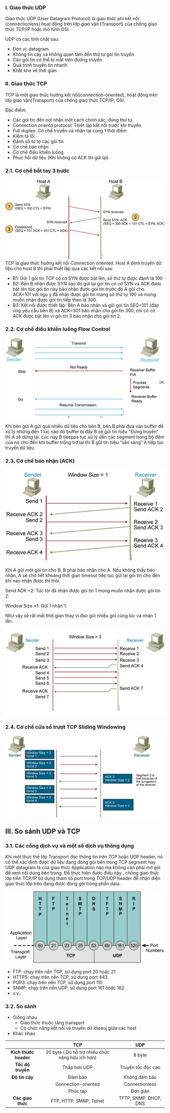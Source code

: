 ### I. Giao thức UDP
Giao thức UDP (User Datagram Protocol) là giao thức phi kết nối (connectionless) hoạt động trên lớp giao vận (Transport) của chồng giao thức TCP/IP hoặc mô hình OSI. 

UDP có các tính chất sau:
+ Đơn vị: datagram 
+ Không tin cậy và không quan tâm đến thứ tự gói tin truyền 
+ Các gói tin có thể bị mất trên đường truyền 
+ Quá trình truyền tin nhanh
+ Khắt khe về thời gian

### II. Giao thức TCP
TCP là một giao thức hướng kết nối(connection-oriented), hoạt động trên lớp giao vận(Transport) của chồng giao thức TCP/IP, OSI.

Đặc điểm: 
+ Các gói tin đến nơi nhận một cách chính xác, đúng thứ tự
+ Connection orientd protocol: Thiết lập kết nối trước khi truyền
+ Full duplex: Cơ chế truyền và nhận tại cùng 1 thời điểm
+ Kiểm tả lỗi
+ Đánh số tứ tợ các gói tin
+ Cơ chế báo nhận 
+ Cơ chế điều khiển luồng
+ Phục hồi dữ liệu (Khi không có ACK thì gửi lại) 

### 2.1. Cơ chế bắt tay 3 bước
<img src="image/5.png">
TCP là giao thức hướng kết nối Connection oriented. Host A định truyền dữ liệu cho host B thì phải thiết lập qua các kết nối sau

+ B1: Gửi 1 gói tin TCP có cờ SYN được bật lên, số thứ tự được đánh là 100
+ B2: Bên B nhận được SYN sau đó gửi lại gói tin có cờ SYN và ACK được bật lên tức gói tin này báo nhận được gói tin trước đó A gửi cho. ACK=101 với ngụ ý đã nhận được gói tin mang sô thứ tự 100 và mong muốn nhận được gói tin tiếp theo là 300.
+ B3: Kết nối được thiết lập: Bên A báo nhận và gửi gói tin SEQ=101 (đáp ứng yêu cầu bên B) và ACK=301 báo nhận cho gói tin 300, chỉ có cờ ACK được bật lên vì gói tin 3 báo nhận cho gói tin 2. 

### 2.2. Cơ chế điều khiển luồng Flow Control 
<img src="image/6.png">

Khi bên gửi A gửi quá nhiều dữ liệu cho bên B, bên B phải đưa vào buffer để xử lý nhưng đến 1 lúc nào đó buffer bị đầy B sẽ gửi tín hiệu “Đừng truyền” thì A sẽ dừng lại. Lúc này B tieepps tục xử lý dần các segment trong bộ đệm của nó cho đến khi buffer trống trở lại thì B gửi tín hiệu “sẵn sàng” A tiếp tục truyền dữ liệu.

### 2.3. Cơ chế báo nhận (ACK)
<img src="image/7.png">

Khi A gửi một gói tin cho B, B phải báo nhận cho A. Nếu không thấy báo nhận, A sẽ chờ hết khoảng thời gian timeout tiếp tục gửi lại gói tin cho đến khi nào nhận được thì thôi.

Send ACK =2: Tức tôi đã nhận được gói tin 1 mong muốn nhận được gói tin 2:

Window Size =1: Gửi 1 nhận 1.

Như vậy sẽ rất mất thời gian thay vì đso gửi nhiều gói cùng lúc và nhận 1 lần.

<img src="image/8.png">

### 2.4. Cơ chế cửa sổ trượt TCP Sliding Windowing 
<img src="image/9.png">

## III. So sánh UDP và TCP
### 3.1. Các cổng dịch vụ và một số dịch vụ thông dụng
Khi một thực thể lớp Transport đọc thông tin trên TCP hoặc UDP header, nó có thể xác định được dữ liệu đang đóng gói bên trong TCP segment hay UDP datagram là của giao thức Application nào mà không cần phải mở gói để xem nội dung bên trong. Để thực hiện được điều này , chồng giao thức lớp trên TCP/IP sử dụng tham số port trong TCP/UDP header để nhận diện giao thức lớp trên đang được đóng gói trong phần data. 

<img src="image/10.png">

- FTP: chạy trên nền TCP, sử dụng port 20 hoặc 21
- HTTPS: chạy trên nền TCP, sử dụng port 443
- POP3: chạy trên nền TCP, sử dụng port 110
- SNMP: chạy trên nền UDP, sử dụng port 161 hoặc 162
- v.v..
### 3.2. So sánh 
- Giống nhau
	+ Giao thức thuộc tầng transport 
	+ Có chức năng kết nối và truyền dữ klieeuj  giữa các host 
- Khác nhau

| |TCP|UDP|
|:---:|:---:|:---:|
|**Kích thước header**|20 byte ( Do hỗ trợ nhiều chức năng hữu ích hơn)|8 byte |
|**Tốc độ truyền**|Thấp hơn UDP|Truyền tốc độc cao|
|**Độ tin cậy**|Đảm bảo|Không đảm bảo|
| |Connection-oriented|Connectionless|
| |Phức tạp|Đơn giản|
|**Các giao thức**|FTP, HTTP, SMNP, Telnet|TFTP, SNMP, DHCP, DNS|




